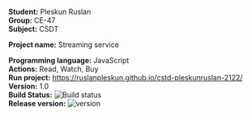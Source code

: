 __Student:__ Pleskun Ruslan  
__Group:__ CE-47  
__Subject:__ CSDT  

__Project name:__ Streaming service

__Programming language:__ JavaScript  
__Actions:__ Read, Watch, Buy  
__Run project:__ https://ruslanpleskun.github.io/cstd-pleskunruslan-2122/  
__Version:__ 1.0  
__Build Status:__ <img src="https://img.shields.io/circleci/project/github/RuslanPleskun/cstd-pleskunruslan-2122/" alt="Build status">  
__Release version:__ ![version](https://img.shields.io/badge/version-1.0-blue)  
